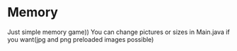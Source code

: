 # Memory
Just simple memory game))
You can change pictures or sizes in Main.java if you want(jpg and png preloaded images possible)

